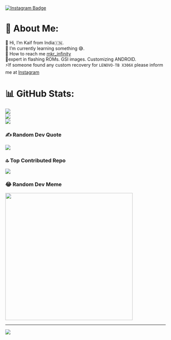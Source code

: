<div id="badges">
  <a href="https://www.instagram.com/mkr_infinity/">
    <img src="https://img.shields.io/badge/Instagram-red?style=for-the-badge&logo=Instagram&logoColor=blue" alt="Instagram Badge"/>
  </a>  
</div>



<!---
KAIF11196/KAIF11196 is a ✨ special ✨ repository because its `README.md` (this file) appears on your GitHub profile.
You can click the Preview link to take a look at your changes.
--->
# 💫 About Me:
🔭  Hi, I’m Kaif from India🇮🇳.<br>👯 I’m currently learning something 😅.<br>🤝 How to reach me  [mkr_infinity](https://www.instagram.com/mkr_infinity)
<br>🌱expert in flashing ROMs. GSI images. Customizing ANDROID.<br>⚡If someone found any custom recovery for ```LENOVO-TB X306X``` please inform me at [Instagram](https://www.instagram.com/mkr_infinity/)

# 📊 GitHub Stats:
![](https://github-readme-stats.vercel.app/api?username=mkr-infinity&theme=tokyonight&hide_border=false&include_all_commits=false&count_private=false)<br/>
![](https://github-readme-streak-stats.herokuapp.com/?user=mkr-infinity&theme=tokyonight&hide_border=false)<br/>
![](https://github-readme-stats.vercel.app/api/top-langs/?username=mkr-infinity&theme=tokyonight&hide_border=false&include_all_commits=false&count_private=false&layout=compact)

### ✍️ Random Dev Quote
![](https://quotes-github-readme.vercel.app/api?type=horizontal&theme=radical)

### 🔝 Top Contributed Repo
![](https://github-contributor-stats.vercel.app/api?username=mkr-infinity&limit=5&theme=radical&combine_all_yearly_contributions=true)

### 😂 Random Dev Meme
<img src='https://randommeme-five.vercel.app/' style="height: 400px;"/>

---
[![](https://visitcount.itsvg.in/api?id=mkr-infinity&icon=0&color=0)](https://visitcount.itsvg.in)

<!-- Proudly created with GPRM ( https://gprm.itsvg.in ) -->
